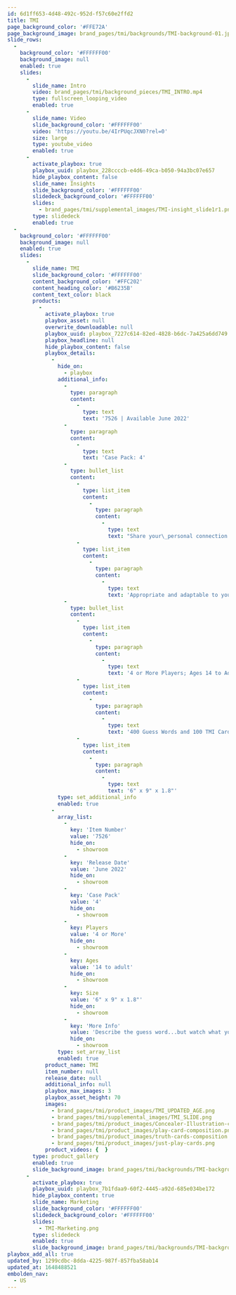 ```yaml
---
id: 6d1ff653-4d48-492c-952d-f57c60e2ffd2
title: TMI
page_background_color: '#FFE72A'
page_background_image: brand_pages/tmi/backgrounds/TMI-background-01.jpg
slide_rows:
  -
    background_color: '#FFFFFF00'
    background_image: null
    enabled: true
    slides:
      -
        slide_name: Intro
        video: brand_pages/tmi/background_pieces/TMI_INTRO.mp4
        type: fullscreen_looping_video
        enabled: true
      -
        slide_name: Video
        slide_background_color: '#FFFFFF00'
        video: 'https://youtu.be/4IrPUqcJXN0?rel=0'
        size: large
        type: youtube_video
        enabled: true
      -
        activate_playbox: true
        playbox_uuid: playbox_228ccccb-e4d6-49ca-b050-94a3bc07e657
        hide_playbox_content: false
        slide_name: Insights
        slide_background_color: '#FFFFFF00'
        slidedeck_background_color: '#FFFFFF00'
        slides:
          - brand_pages/tmi/supplemental_images/TMI-insight_slide1r1.png
        type: slidedeck
        enabled: true
  -
    background_color: '#FFFFFF00'
    background_image: null
    enabled: true
    slides:
      -
        slide_name: TMI
        slide_background_color: '#FFFFFF00'
        content_background_color: '#FFC202'
        content_heading_color: '#B6235B'
        content_text_color: black
        products:
          -
            activate_playbox: true
            playbox_asset: null
            overwrite_downloadable: null
            playbox_uuid: playbox_7227c614-82ed-4828-b6dc-7a425a6dd749
            playbox_headline: null
            hide_playbox_content: false
            playbox_details:
              -
                hide_on:
                  - playbox
                additional_info:
                  -
                    type: paragraph
                    content:
                      -
                        type: text
                        text: '7526 | Available June 2022'
                  -
                    type: paragraph
                    content:
                      -
                        type: text
                        text: 'Case Pack: 4'
                  -
                    type: bullet_list
                    content:
                      -
                        type: list_item
                        content:
                          -
                            type: paragraph
                            content:
                              -
                                type: text
                                text: "Share your\_personal connection to the Guess Word, but too much information makes it too\_easy\_and you never know where your mind will go! "
                      -
                        type: list_item
                        content:
                          -
                            type: paragraph
                            content:
                              -
                                type: text
                                text: 'Appropriate and adaptable to your audience of adult friends or for a family night!'
                  -
                    type: bullet_list
                    content:
                      -
                        type: list_item
                        content:
                          -
                            type: paragraph
                            content:
                              -
                                type: text
                                text: '4 or More Players; Ages 14 to Adult'
                      -
                        type: list_item
                        content:
                          -
                            type: paragraph
                            content:
                              -
                                type: text
                                text: '400 Guess Words and 100 TMI Cards'
                      -
                        type: list_item
                        content:
                          -
                            type: paragraph
                            content:
                              -
                                type: text
                                text: '6" x 9" x 1.8"'
                type: set_additional_info
                enabled: true
              -
                array_list:
                  -
                    key: 'Item Number'
                    value: '7526'
                    hide_on:
                      - showroom
                  -
                    key: 'Release Date'
                    value: 'June 2022'
                    hide_on:
                      - showroom
                  -
                    key: 'Case Pack'
                    value: '4'
                    hide_on:
                      - showroom
                  -
                    key: Players
                    value: '4 or More'
                    hide_on:
                      - showroom
                  -
                    key: Ages
                    value: '14 to adult'
                    hide_on:
                      - showroom
                  -
                    key: Size
                    value: '6" x 9" x 1.8"'
                    hide_on:
                      - showroom
                  -
                    key: 'More Info'
                    value: 'Describe the guess word...but watch what you say--don''t give it away!'
                    hide_on:
                      - showroom
                type: set_array_list
                enabled: true
            product_name: TMI
            item_number: null
            release_date: null
            additional_info: null
            playbox_max_images: 3
            playbox_asset_height: 70
            images:
              - brand_pages/tmi/product_images/TMI_UPDATED_AGE.png
              - brand_pages/tmi/supplemental_images/TMI_SLIDE.png
              - brand_pages/tmi/product_images/Concealer-Illustration-copy.png
              - brand_pages/tmi/product_images/play-card-composition.png
              - brand_pages/tmi/product_images/truth-cards-composition.png
              - brand_pages/tmi/product_images/just-play-cards.png
            product_videos: {  }
        type: product_gallery
        enabled: true
        slide_background_image: brand_pages/tmi/backgrounds/TMI-background-01.jpg
      -
        activate_playbox: true
        playbox_uuid: playbox_7b1fdaa9-60f2-4445-a92d-685e034be172
        hide_playbox_content: true
        slide_name: Marketing
        slide_background_color: '#FFFFFF00'
        slidedeck_background_color: '#FFFFFF00'
        slides:
          - TMI-Marketing.png
        type: slidedeck
        enabled: true
        slide_background_image: brand_pages/tmi/backgrounds/TMI-background-01.jpg
playbox_add_all: true
updated_by: 1299cdbc-8dda-4225-987f-857fba58ab14
updated_at: 1648488521
embolden_nav:
  - US
---
```

